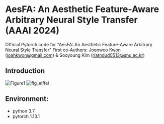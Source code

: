 # AesFA: An Aesthetic Feature-Aware Arbitrary Neural Style Transfer (AAAI 2024)
Official Pytorch code for "AesFA: An Aesthetic Feature-Aware Arbitrary Neural Style Transfer"
First co-Authors: Joonwoo Kwon (ioahkwon@gmail.com) & Sooyoung Kim (rlatndud0513@snu.ac.kr)

## Introduction
![Figure1](https://github.com/Sooyyoungg/AesFA/assets/43199011/e9eca171-3bc6-49fc-9677-75020c2d596d)
![fig_eiffel](https://github.com/Sooyyoungg/AesFA/assets/43199011/d50e5142-1af3-4f3b-aeb7-2430c2aa7446)



## Environment:
- python 3.7
- pytorch 1.13.1

